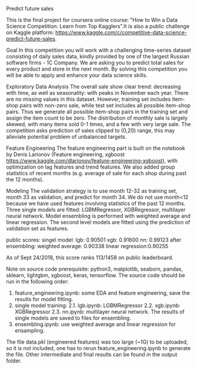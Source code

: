 Predict future sales 

This is the final project for coursera online course: "How to Win a Data Science Competition: Learn from Top Kagglers".It is also a public challenge on Kaggle platform: https://www.kaggle.com/c/competitive-data-science-predict-future-sales.

Goal
In this competition you will work with a challenging time-series dataset consisting of daily sales data, kindly provided by one of the largest Russian software firms - 1C Company. We are asking you to predict total sales for every product and store in the next month. By solving this competition you will be able to apply and enhance your data science skills.

Exploratory Data Analysis
The overall sale show clear trend: decreasing with time, as well as seasonality: with peaks in November each year.
There are no missing values in this dataset. However, training set includes item-shop pairs with non-zero sale, while test set includes all possible item-shop pairs. Thus we generate all possible item-shop pairs in the training set and assign the item count to be zero.
The distribution of monthly sale is largely skewed, with many items sold 0-1 times, and a few with very large sale. The competition asks prediction of sales clipped to (0,20) range, this may alleviate potential problem of unbalanced targets.

Feature Engineering
The feature engineering part is built on the notebook by Denis Larionov (Feature engineering, xgboost https://www.kaggle.com/dlarionov/feature-engineering-xgboost), with optimization on lag features and trend features. We also added group statistics of recent months (e.g. average of sale for each shop during past the 12 months).

Modeling
The validation strategy is to use month 12-32 as training set, month 33 as validation, and predict for month 34. We do not use month<12 because we have used features involving statistics of the past 12 months.
Three single models are fitted: LGBMRegressor, XGBRegressor, multilayer neural network.
Model ensembling is performed with weighted average and linear regression. The second level models are fitted using the prediction of validation set as features.

public scores:
singel model:
lgb: 0.90501
xgb: 0.91600
nn:  0.99123
after ensembling:
weighted average: 0.90338
linear regression:0.90255

As of Sept 24/2018, this score ranks 113/1458 on public leaderboard.



Note on source code
prerequisite: python3, matplotlib, seaborn, pandas, sklearn, lightgbm, xgboost, keras, tensorflow.
The source code should be run in the following order:
1. feature_engineering.ipynb: some EDA and feature engineering, save the results for model fitting.
2. single model training:
    2.1. lgb.ipynb: LGBMRegressor
    2.2. xgb.ipynb: XGBRegressor
    2.3. nn.ipynb: multilayer neural network.
    The results of single models are saved to files for ensembling.
3. ensembling.ipynb: use weighted average and linear regression for ensampling.

The file data.pkl (engineered features) was too large (~1G) to be uploaded, so it is not included, one has to rerun feature_engineering.ipynb to generate the file. Other intermediate and final results can be found in the output folder. 


